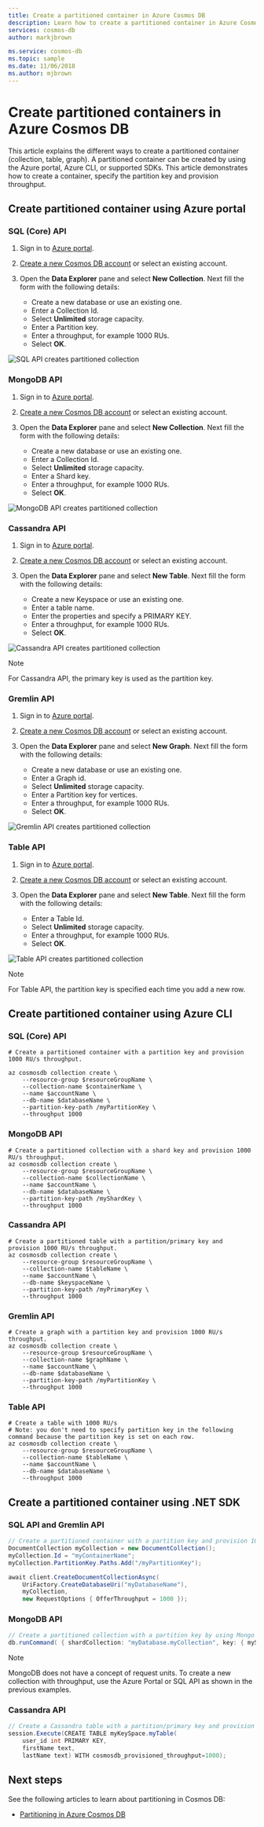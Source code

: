 ```yaml
---
title: Create a partitioned container in Azure Cosmos DB
description: Learn how to create a partitioned container in Azure Cosmos DB
services: cosmos-db
author: markjbrown

ms.service: cosmos-db
ms.topic: sample
ms.date: 11/06/2018
ms.author: mjbrown
---
```


# Create partitioned containers in Azure Cosmos DB

This article explains the different ways to create a partitioned container (collection, table, graph). A partitioned container can be created by using the Azure portal, Azure CLI, or supported SDKs. This article demonstrates how to create a container, specify the partition key and provision throughput.

## Create partitioned container using Azure portal

### <a id="portal-sql"></a>SQL (Core) API

1. Sign in to [Azure portal](https://portal.azure.com/).

1. [Create a new Cosmos DB account](../../includes/cosmos-db-create-dbaccount.md) or select an existing account.

1. Open the **Data Explorer** pane and select **New Collection**. Next fill the form with the following details:

   * Create a new database or use an existing one.
   * Enter a Collection Id.
   * Select **Unlimited** storage capacity.
   * Enter a Partition key.
   * Enter a throughput, for example 1000 RUs.
   * Select **OK**.

![SQL API creates partitioned collection](./media/how-to-create-partitioned-container/partitioned-collection-create-sql.png)

### <a id="portal-mongodb"></a>MongoDB API

1. Sign in to [Azure portal](https://portal.azure.com/).

1. [Create a new Cosmos DB account](../../includes/cosmos-db-create-dbaccount.md) or select an existing account.

1. Open the **Data Explorer** pane and select **New Collection**. Next fill the form with the following details:

   * Create a new database or use an existing one.
   * Enter a Collection Id.
   * Select **Unlimited** storage capacity.
   * Enter a Shard key.
   * Enter a throughput, for example 1000 RUs.
   * Select **OK**.

![MongoDB API creates partitioned collection](./media/how-to-create-partitioned-container/partitioned-collection-create-mongodb.png)

### <a id="portal-cassandra"></a>Cassandra API

1. Sign in to [Azure portal](https://portal.azure.com/).

1. [Create a new Cosmos DB account](../../includes/cosmos-db-create-dbaccount.md) or select an existing account.

1. Open the **Data Explorer** pane and select **New Table**. Next fill the form with the following details:

   * Create a new Keyspace or use an existing one.
   * Enter a table name.
   * Enter the properties and specify a PRIMARY KEY.
   * Enter a throughput, for example 1000 RUs.
   * Select **OK**.

![Cassandra API creates partitioned collection](./media/how-to-create-partitioned-container/partitioned-collection-create-cassandra.png)

> [!Note]
> For Cassandra API, the primary key is used as the partition key.

### <a id="portal-gremlin"></a>Gremlin API

1. Sign in to [Azure portal](https://portal.azure.com/).

1. [Create a new Cosmos DB account](../../includes/cosmos-db-create-dbaccount.md) or select an existing account.

1. Open the **Data Explorer** pane and select **New Graph**. Next fill the form with the following details:

   * Create a new database or use an existing one.
   * Enter a Graph id.
   * Select **Unlimited** storage capacity.
   * Enter a Partition key for vertices.
   * Enter a throughput, for example 1000 RUs.
   * Select **OK**.

![Gremlin API creates partitioned collection](./media/how-to-create-partitioned-container/partitioned-collection-create-gremlin.png)

### <a id="portal-table"></a>Table API

1. Sign in to [Azure portal](https://portal.azure.com/).

1. [Create a new Cosmos DB account](../../includes/cosmos-db-create-dbaccount.md) or select an existing account.

1. Open the **Data Explorer** pane and select **New Table**. Next fill the form with the following details:

   * Enter a Table Id.
   * Select **Unlimited** storage capacity.
   * Enter a throughput, for example 1000 RUs.
   * Select **OK**.

![Table API creates partitioned collection](./media/how-to-create-partitioned-container/partitioned-collection-create-table.png)

> [!Note]
> For Table API, the partition key is specified each time you add a new row.

## Create partitioned container using Azure CLI

### <a id="cli-sql"></a>SQL (Core) API

```azurecli-interactive
# Create a partitioned container with a partition key and provision 1000 RU/s throughput.

az cosmosdb collection create \
    --resource-group $resourceGroupName \
    --collection-name $containerName \
    --name $accountName \
    --db-name $databaseName \
    --partition-key-path /myPartitionKey \
    --throughput 1000
```

### <a id="cli-mongodb"></a>MongoDB API

```azurecli-interactive
# Create a partitioned collection with a shard key and provision 1000 RU/s throughput.
az cosmosdb collection create \
    --resource-group $resourceGroupName \
    --collection-name $collectionName \
    --name $accountName \
    --db-name $databaseName \
    --partition-key-path /myShardKey \
    --throughput 1000
```

### <a id="cli-cassandra"></a>Cassandra API

```azurecli-interactive
# Create a partitioned table with a partition/primary key and provision 1000 RU/s throughput.
az cosmosdb collection create \
    --resource-group $resourceGroupName \
    --collection-name $tableName \
    --name $accountName \
    --db-name $keyspaceName \
    --partition-key-path /myPrimaryKey \
    --throughput 1000
```

### <a id="cli-gremlin"></a>Gremlin API

```azurecli-interactive
# Create a graph with a partition key and provision 1000 RU/s throughput.
az cosmosdb collection create \
    --resource-group $resourceGroupName \
    --collection-name $graphName \
    --name $accountName \
    --db-name $databaseName \
    --partition-key-path /myPartitionKey \
    --throughput 1000
```

### <a id="cli-table"></a>Table API

```azurecli-interactive
# Create a table with 1000 RU/s
# Note: you don't need to specify partition key in the following command because the partition key is set on each row.
az cosmosdb collection create \
    --resource-group $resourceGroupName \
    --collection-name $tableName \
    --name $accountName \
    --db-name $databaseName \
    --throughput 1000
```

## Create a partitioned container using .NET SDK

### <a id="dotnet-sql-graph"></a>SQL API and Gremlin API

```csharp
// Create a partitioned container with a partition key and provision 1000 RU/s throughput.
DocumentCollection myCollection = new DocumentCollection();
myCollection.Id = "myContainerName";
myCollection.PartitionKey.Paths.Add("/myPartitionKey");

await client.CreateDocumentCollectionAsync(
    UriFactory.CreateDatabaseUri("myDatabaseName"),
    myCollection,
    new RequestOptions { OfferThroughput = 1000 });
```

### <a id="dotnet-mongodb"></a>MongoDB API

```csharp
// Create a partitioned collection with a partition key by using Mongo Shell:
db.runCommand( { shardCollection: "myDatabase.myCollection", key: { myShardKey: "hashed" } } )
```

> [!Note]
> MongoDB does not have a concept of request units. To create a new collection with throughput, use the Azure Portal or SQL API as shown in the previous examples.

### <a id="dotnet-cassandra"></a>Cassandra API

```csharp
// Create a Cassandra table with a partition/primary key and provision 1000 RU/s throughput.
session.Execute(CREATE TABLE myKeySpace.myTable(
    user_id int PRIMARY KEY,
    firstName text,
    lastName text) WITH cosmosdb_provisioned_throughput=1000);
```

## Next steps

See the following articles to learn about partitioning in Cosmos DB:

- [Partitioning in Azure Cosmos DB](partitioning-overview.md)
